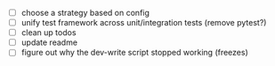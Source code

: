- [ ] choose a strategy based on config
- [ ] unify test framework across unit/integration tests (remove pytest?)
- [ ] clean up todos
- [ ] update readme
- [ ] figure out why the dev-write script stopped working (freezes)
